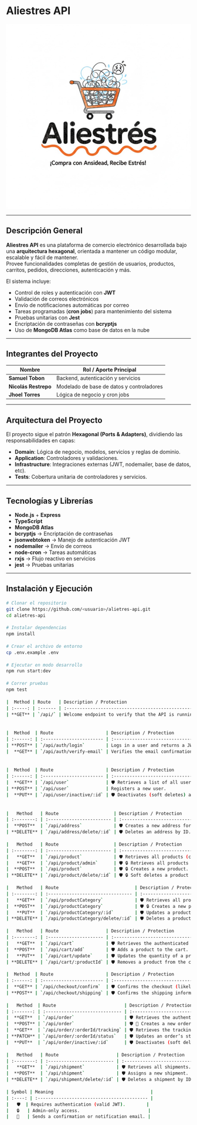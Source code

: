 # Aliestres API

![Aliestres Logo](.\docs\aliestres.jpg)

---

## Descripción General

**Aliestres API** es una plataforma de comercio electrónico desarrollada bajo una **arquitectura hexagonal**, orientada a mantener un código modular, escalable y fácil de mantener.  
Provee funcionalidades completas de gestión de usuarios, productos, carritos, pedidos, direcciones, autenticación y más.

El sistema incluye:
- Control de roles y autenticación con **JWT**
- Validación de correos electrónicos
- Envío de notificaciones automáticas por correo
- Tareas programadas (**cron jobs**) para mantenimiento del sistema
- Pruebas unitarias con **Jest**
- Encriptación de contraseñas con **bcryptjs**
- Uso de **MongoDB Atlas** como base de datos en la nube

---

## Integrantes del Proyecto

| Nombre             | Rol / Aporte Principal |
|--------------------|------------------------|
| **Samuel Tobon**   | Backend, autenticación y servicios |
| **Nicolás Restrepo** | Modelado de base de datos y controladores |
| **Jhoel Torres**   | Lógica de negocio y cron jobs |

---

## Arquitectura del Proyecto

El proyecto sigue el patrón **Hexagonal (Ports & Adapters)**, dividiendo las responsabilidades en capas:

- **Domain**: Lógica de negocio, modelos, servicios y reglas de dominio.
- **Application**: Controladores y validaciones.
- **Infrastructure**: Integraciones externas (JWT, nodemailer, base de datos, etc).
- **Tests**: Cobertura unitaria de controladores y servicios.

---

## Tecnologías y Librerías

- **Node.js** + **Express**
- **TypeScript**
- **MongoDB Atlas**
- **bcryptjs** → Encriptación de contraseñas
- **jsonwebtoken** → Manejo de autenticación JWT
- **nodemailer** → Envío de correos
- **node-cron** → Tareas automáticas
- **rxjs** → Flujo reactivo en servicios
- **jest** → Pruebas unitarias

---

## Instalación y Ejecución

```bash
# Clonar el repositorio
git clone https://github.com/<usuario>/alietres-api.git
cd alietres-api

# Instalar dependencias
npm install

# Crear el archivo de entorno
cp .env.example .env

# Ejecutar en modo desarrollo
npm run start:dev

# Correr pruebas
npm test

|  Method | Route   | Description / Protection                            |
| :-----: | :------ | :-------------------------------------------------- |
| **GET** | `/api/` | Welcome endpoint to verify that the API is running. |


|  Method  | Route                    | Description / Protection                                |
| :------: | :----------------------- | :------------------------------------------------------ |
| **POST** | `/api/auth/login`        | Logs in a user and returns a JWT.                       |
|  **GET** | `/api/auth/verify-email` | Verifies the email confirmation token sent to the user. |


|  Method  | Route                    | Description / Protection                     |
| :------: | :----------------------- | :------------------------------------------- |
|  **GET** | `/api/user`              | 🛡️ Retrieves a list of all users.           |
| **POST** | `/api/user`              | Registers a new user.                        |
|  **PUT** | `/api/user/inactive/:id` | 🛡️ Deactivates (soft deletes) a user by ID. |


|   Method   | Route                     | Description / Protection                              |
| :--------: | :------------------------ | :---------------------------------------------------- |
|  **POST**  | `/api/address`            | 🛡️ Creates a new address for the authenticated user. |
| **DELETE** | `/api/address/delete/:id` | 🛡️ Deletes an address by ID.                         |

|   Method   | Route                     | Description / Protection                    |
| :--------: | :------------------------ | :------------------------------------------ |
|   **GET**  | `/api/product`            | 🛡️ Retrieves all products (client view).   |
|   **GET**  | `/api/product/admin`      | 🛡️ 🔒 Retrieves all products (admin view). |
|  **POST**  | `/api/product`            | 🛡️ 🔒 Creates a new product.               |
| **DELETE** | `/api/product/delete/:id` | 🛡️ 🔒 Soft deletes a product by ID.        |

|   Method   | Route                             | Description / Protection               |
| :--------: | :-------------------------------- | :------------------------------------- |
|   **GET**  | `/api/productCategory`            | 🛡️ Retrieves all product categories.  |
|  **POST**  | `/api/productCategory`            | 🛡️ 🔒 Creates a new product category. |
|   **PUT**  | `/api/productCategory/:id`        | 🛡️ Updates a product category by ID.  |
| **DELETE** | `/api/productCategory/delete/:id` | 🛡️ Deletes a product category by ID.  |

|   Method   | Route                  | Description / Protection                              |
| :--------: | :--------------------- | :---------------------------------------------------- |
|   **GET**  | `/api/cart`            | 🛡️ Retrieves the authenticated user’s shopping cart. |
|  **POST**  | `/api/cart/add`        | 🛡️ Adds a product to the cart.                       |
|   **PUT**  | `/api/cart/update`     | 🛡️ Updates the quantity of a product in the cart.    |
| **DELETE** | `/api/cart/:productId` | 🛡️ Removes a product from the cart.                  |

|  Method  | Route                    | Description / Protection                            |
| :------: | :----------------------- | :-------------------------------------------------- |
|  **GET** | `/api/checkout/confirm`  | 🛡️ Confirms the checkout (likely after payment).   |
| **POST** | `/api/checkout/shipping` | 🛡️ Confirms the shipping information for checkout. |

|   Method  | Route                          | Description / Protection                                       |
| :-------: | :----------------------------- | :------------------------------------------------------------- |
|  **GET**  | `/api/order`                   | 🛡️ Retrieves the authenticated user’s order history.          |
|  **POST** | `/api/order`                   | 🛡️ 📧 Creates a new order (places an order).                  |
|  **GET**  | `/api/order/:orderId/tracking` | 🛡️ Retrieves the tracking status of a specific order.         |
| **PATCH** | `/api/order/:orderId/status`   | 🛡️ Updates an order’s status (e.g., “preparing” → “shipped”). |
|  **PUT**  | `/api/order/inactive/:id`      | 🛡️ Deactivates (soft deletes) an order by ID.                 |

|   Method   | Route                      | Description / Protection      |
| :--------: | :------------------------- | :---------------------------- |
|   **GET**  | `/api/shipment`            | 🛡️ Retrieves all shipments.  |
|  **POST**  | `/api/shipment`            | 🛡️ Assigns a new shipment.   |
| **DELETE** | `/api/shipment/delete/:id` | 🛡️ Deletes a shipment by ID. |

| Symbol | Meaning                                     |
| :----: | :------------------------------------------ |
|   🛡️  | Requires authentication (valid JWT).        |
|   🔒   | Admin-only access.                          |
|   📧   | Sends a confirmation or notification email. |
